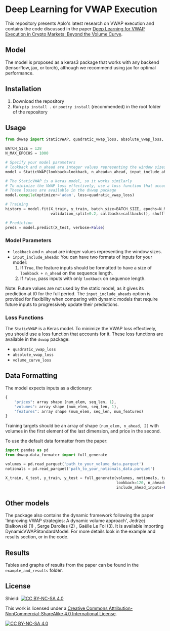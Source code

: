 # Deep Learning for VWAP Execution

This repository presents Aplo's latest research on VWAP execution and contains the code discussed in the paper [Deep Learning for VWAP Execution in Crypto Markets: Beyond the Volume Curve](https://arxiv.org/abs/2502.13722).

## Model

The model is proposed as a keras3 package that works with any backend (tensorflow, jax, or torch), although we recommend using jax for optimal performance.

## Installation

1. Download the repository
2. Run `pip install .` or `poetry install` (recommended) in the root folder of the repository

## Usage

```python
from dvwap import StaticVWAP, quadratic_vwap_loss, absolute_vwap_loss, volume_curve_loss

BATCH_SIZE = 128
N_MAX_EPOCHS = 1000

# Specify your model parameters
# lookback and n_ahead are integer values representing the window sizes
model = StaticVWAP(lookback=lookback, n_ahead=n_ahead, input_include_aheads=False)

# The StaticVWAP is a keras model, so it works similarly
# To minimize the VWAP loss effectively, use a loss function that accounts for it
# These losses are available in the dvwap package
model.compile(optimizer='adam', loss=quadratic_vwap_loss)

# Training
history = model.fit(X_train, y_train, batch_size=BATCH_SIZE, epochs=N_MAX_EPOCHS, 
                    validation_split=0.2, callbacks=callbacks(), shuffle=True, verbose=False)

# Prediction
preds = model.predict(X_test, verbose=False)
```

### Model Parameters

- `lookback` and `n_ahead` are integer values representing the window sizes.
- `input_include_aheads`: You can have two formats of inputs for your model:
  1. If `True`, the feature inputs should be formatted to have a size of `lookback + n_ahead` on the sequence length.
  2. If `False`, pass inputs with only `lookback` on sequence length.

Note: Future values are not used by the static model, as it gives its prediction at t0 for the full period. The `input_include_aheads` option is provided for flexibility when comparing with dynamic models that require future inputs to progressively update their predictions.

### Loss Functions

The `StaticVWAP` is a Keras model. To minimize the VWAP loss effectively, you should use a loss function that accounts for it. These loss functions are available in the `dvwap` package:

- `quadratic_vwap_loss`
- `absolute_vwap_loss`
- `volume_curve_loss`

## Data Formatting

The model expects inputs as a dictionary:
```python
{
    "prices": array shape (num_elem, seq_len, 1),
    "volumes": array shape (num_elem, seq_len, 1),
    "features": array shape (num_elem, seq_len, num_features)
}
```

Training targets should be an array of shape `(num_elem, n_ahead, 2)` with volumes in the first element of the last dimension, and price in the second.

To use the default data formatter from the paper:

```python
import pandas as pd
from dvwap.data_formater import full_generate

volumes = pd.read_parquet('path_to_your_volume_data.parquet')
notionals = pd.read_parquet('path_to_your_notionals_data.parquet')

X_train, X_test, y_train, y_test = full_generate(volumes, notionals, target_asset, 
                                                 lookback=120, n_ahead=12, test_split=0.2, 
                                                 include_ahead_inputs=False, autoscale_target=True)
```

## Other models

The package also contains the dynamic framework following the paper 'Improving VWAP strategies: A dynamic volume approach',  Jedrzej Bialkowski (1) , Serge Darolles (2) , Gaëlle Le Fol (3). It is available importing DynamicVWAPStandardModel. For more details look in the example and results section, or in the code. 

## Results

Tables and graphs of results from the paper can be found in the `example_and_results` folder.

## License

Shield: [![CC BY-NC-SA 4.0][cc-by-nc-sa-shield]][cc-by-nc-sa]

This work is licensed under a
[Creative Commons Attribution-NonCommercial-ShareAlike 4.0 International License][cc-by-nc-sa].

[![CC BY-NC-SA 4.0][cc-by-nc-sa-image]][cc-by-nc-sa]

[cc-by-nc-sa]: http://creativecommons.org/licenses/by-nc-sa/4.0/
[cc-by-nc-sa-image]: https://licensebuttons.net/l/by-nc-sa/4.0/88x31.png
[cc-by-nc-sa-shield]: https://img.shields.io/badge/License-CC%20BY--NC--SA%204.0-lightgrey.svg